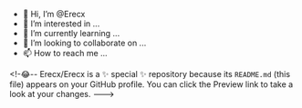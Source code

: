 - 👋 Hi, I’m @Erecx
- 👀 I’m interested in ...
- 🌱 I’m currently learning ...
- 💞️ I’m looking to collaborate on ...
- 📫 How to reach me ...

<!-😂--
Erecx/Erecx is a ✨ special ✨ repository because its `README.md` (this file) appears on your GitHub profile.
You can click the Preview link to take a look at your changes.
--->
